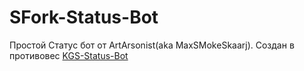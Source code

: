# SFork-Status-Bot
Простой Статус бот от ArtArsonist(aka MaxSMokeSkaarj).
Создан в противовес [KGS-Status-Bot](https://github.com/KGStudiosX/KGS-Status)

